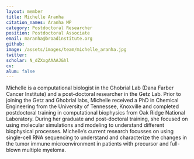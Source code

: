 ```yaml
---
layout: member
title: Michelle Aranha
citation_names: Aranha MP
category: Postdoctoral Researcher
position: Postdoctoral Associate
email: maranha@broadinstitute.org
github: 
image: /assets/images/team/michelle_aranha.jpg
twitter: 
scholar: N_dZXxgAAAAJ&hl
cv:
alum: false
---
```

Michelle is a computational biologist in the Ghobrial Lab (Dana Farber Cancer Institute) and a post-doctoral researcher in the Getz Lab. Prior to joining the Getz and Ghobrial labs, Michelle received a PhD in Chemical Engineering from the University of Tennessee, Knoxville and completed postdoctoral training in computational biophysics from Oak Ridge National Laboratory. During her graduate and post-doctoral training, she focused on using molecular simulations and modeling to understand different biophysical processes.
Michelle’s current research focusses on using single-cell RNA sequencing to understand and characterize the changes in the tumor immune microenvironment in patients with precursor and full-blown multiple myeloma. 
